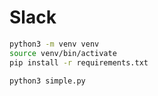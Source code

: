 # Slack

```sh
python3 -m venv venv
source venv/bin/activate
pip install -r requirements.txt
```

```sh
python3 simple.py
```
